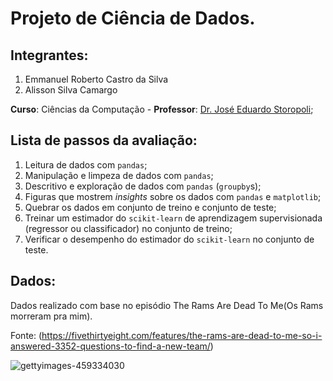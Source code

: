# Projeto de Ciência de Dados.

## Integrantes:

1. Emmanuel Roberto Castro da Silva
2. Alisson Silva Camargo

**Curso**: Ciências da Computação - **Professor**: [Dr. José Eduardo Storopoli](https://storopoli.io);

## Lista de passos da avaliação:

1. Leitura de dados com `pandas`;
2. Manipulação e limpeza de dados com `pandas`;
3. Descritivo e exploração de dados com `pandas` (`groupby`s);
4. Figuras que mostrem *insights* sobre os dados com `pandas` e `matplotlib`;
5. Quebrar os dados em conjunto de treino e conjunto de teste;
6. Treinar um estimador do `scikit-learn` de aprendizagem supervisionada (regressor ou classificador) no conjunto de treino;
7. Verificar o desempenho do estimador do `scikit-learn` no conjunto de teste.

## Dados:

Dados realizado com base no episódio The Rams Are Dead To Me(Os Rams morreram pra mim).

Fonte:
(https://fivethirtyeight.com/features/the-rams-are-dead-to-me-so-i-answered-3352-questions-to-find-a-new-team/)

![gettyimages-459334030](https://user-images.githubusercontent.com/43474592/121640457-536b1880-ca64-11eb-9d48-5f6640851845.jpg)
